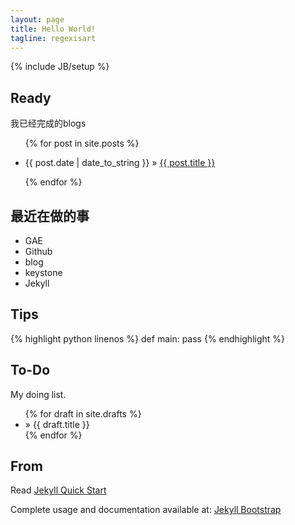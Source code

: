 ```yaml
---
layout: page
title: Hello World!
tagline: regexisart
---
```

{% include JB/setup %}

## Ready
我已经完成的blogs 

<ul class="posts">
  {% for post in site.posts %}
    <p><li><span>{{ post.date | date_to_string }}</span> &raquo; <a href="{{ BASE_PATH }}{{ post.url }}">{{ post.title }}</a></li></p>
  {% endfor %}
</ul>

## 最近在做的事

- GAE
- Github
- blog
- keystone
- Jekyll

## Tips

{% highlight python linenos %}
def main:
    pass
{% endhighlight %}

## To-Do
My doing list.

<ul class="posts">
  {% for draft in site.drafts %}
    <li> &raquo; <span>{{ draft.title }}</span></li>
  {% endfor %}
</ul>

## From

Read [Jekyll Quick Start](http://jekyllbootstrap.com/usage/jekyll-quick-start.html)

Complete usage and documentation available at: [Jekyll Bootstrap](http://jekyllbootstrap.com)

